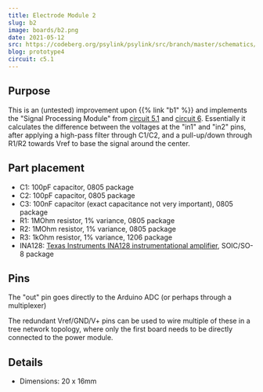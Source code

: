 ```yaml
---
title: Electrode Module 2
slug: b2
image: boards/b2.png
date: 2021-05-12
src: https://codeberg.org/psylink/psylink/src/branch/master/schematics/archive/kicad/circuit6.kicad_pcb
blog: prototype4
circuit: c5.1
---
```


## Purpose

This is an (untested) improvement upon {{% link "b1" %}} and implements the
"Signal Processing Module" from [circuit 5.1](/c5.1) and [circuit 6](c6).
Essentially it calculates the difference between the voltages at the "in1" and
"in2" pins, after applying a high-pass filter through C1/C2, and a pull-up/down
through R1/R2 towards Vref to base the signal around the
center.

## Part placement

- C1: 100pF capacitor, 0805 package
- C2: 100pF capacitor, 0805 package
- C3: 100nF capacitor (exact capacitance not very important), 0805 package
- R1: 1MOhm resistor, 1% variance, 0805 package
- R2: 1MOhm resistor, 1% variance, 0805 package
- R3: 1kOhm resistor, 1% variance, 1206 package
- INA128: [Texas Instruments INA128 instrumentational amplifier](https://www.ti.com/product/INA128), SOIC/SO-8 package

## Pins

The "out" pin goes directly to the Arduino ADC (or perhaps through a
multiplexer)

The redundant Vref/GND/V+ pins can be used to wire multiple of these in a tree
network topology, where only the first board needs to be directly connected to
the power module.

## Details

- Dimensions: 20 x 16mm
